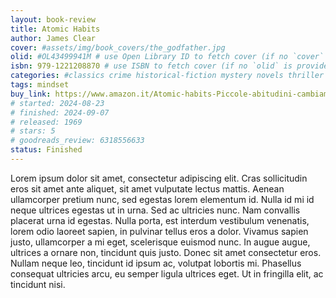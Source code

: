 ```yaml
---
layout: book-review
title: Atomic Habits
author: James Clear
cover: #assets/img/book_covers/the_godfather.jpg
olid: #OL43499941M # use Open Library ID to fetch cover (if no `cover` is provided)
isbn: 979-1221208870 # use ISBN to fetch cover (if no `olid` is provided, dashes are optional)
categories: #classics crime historical-fiction mystery novels thriller
tags: mindset
buy_link: https://www.amazon.it/Atomic-habits-Piccole-abitudini-cambiamenti/dp/B0C7FQW26M?crid=2LKQBGJJSMNJL&dib=eyJ2IjoiMSJ9.Y2dPn3OpMiWN3lbA1siDYT3O09j-RrPyErxl24Ce-13o-hf6b-CVN77Mfaro5XfFuBTSl5_6UoLqg78ET6TB5Bfc-z5xUO4eeQbmi-KxNMxB7jvJppj98N034yUS3I64vYNx4qRCzFezClTFl7MZJ-vrvENbGrWllEs4SUfoNMGJZPxKnyIRILJHc3d13ij6KGlIaxgPDbI4DfGHGQDXOd9d1dc87dTvxmjf5lmJDhY.wO5lSOXIoVpkSSEd4IzpgQmRqN17p7E4JAb6Kd61IoQ&dib_tag=se&keywords=atomic+habits.+piccole+abitudini+per+grandi+cambiamenti&qid=1744553637&sprefix=atomic+ha,aps,413&sr=8-1
# started: 2024-08-23
# finished: 2024-09-07
# released: 1969
# stars: 5
# goodreads_review: 6318556633
status: Finished
---
```


Lorem ipsum dolor sit amet, consectetur adipiscing elit. Cras sollicitudin eros sit amet ante aliquet, sit amet vulputate lectus mattis. Aenean ullamcorper pretium nunc, sed egestas lorem elementum id. Nulla id mi id neque ultrices egestas ut in urna. Sed ac ultricies nunc. Nam convallis placerat urna id egestas. Nulla porta, est interdum vestibulum venenatis, lorem odio laoreet sapien, in pulvinar tellus eros a dolor. Vivamus sapien justo, ullamcorper a mi eget, scelerisque euismod nunc. In augue augue, ultrices a ornare non, tincidunt quis justo. Donec sit amet consectetur eros. Nullam neque leo, tincidunt id ipsum ac, volutpat lobortis mi. Phasellus consequat ultricies arcu, eu semper ligula ultrices eget. Ut in fringilla elit, ac tincidunt nisi.